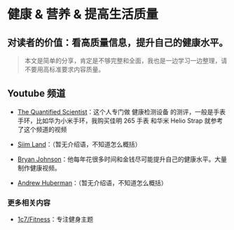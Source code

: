 # 健康 & 营养 & 提高生活质量

## 对读者的价值：看高质量信息，提升自己的健康水平。
> 本文是简单的分享，肯定是不够完整和全面，我也是一边学习一边整理，请不要用高标准要求内容质量。

## Youtube 频道
- [The Quantified Scientist](https://www.youtube.com/@TheQuantifiedScientist)：这个人专门做 健康检测设备 的测评，一般是手表手环，比如华为小米手环，我购买佳明 265 手表 和华米 Helio Strap 就参考了这个频道的视频

- [Siim Land](https://www.youtube.com/@SiimLand)：（暂无介绍语，不知道怎么概括）

- [Bryan Johnson](https://www.youtube.com/@BryanJohnson)：他每年花很多时间和金钱尽可能提升自己的健康水平。大量制作健康视频。

- [Andrew Huberman](https://www.youtube.com/@hubermanlab)：（暂无介绍语，不知道怎么概括）


### 更多相关内容
- [1c7/Fitness](https://github.com/1c7/Fitness)：专注健身主题


<!-- 
## 免责声明
这些人制作了非常多的视频，我也没有完整的全部看完，本人不对上述博主的内容负责。请读者自行甄别。

健康学习到150岁 - 人体系统调优不完全指南
https://github.com/zijie0/HumanSystemOptimization

评价：文字太多，降低了实用性。不想看那么多字。

 -->

